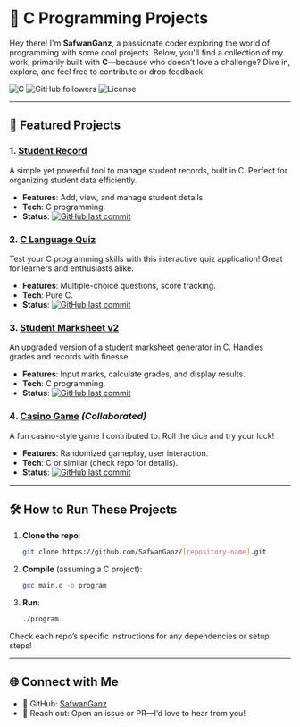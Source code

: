 
# 🚀 C Programming Projects

Hey there! I'm **SafwanGanz**, a passionate coder exploring the world of programming with some cool projects. Below, you'll find a collection of my work, primarily built with **C**—because who doesn’t love a challenge? Dive in, explore, and feel free to contribute or drop feedback!

![C](https://img.shields.io/badge/Language-C-blue?style=flat-square&logo=c) ![GitHub followers](https://img.shields.io/github/followers/SafwanGanz?style=flat-square&logo=github) ![License](https://img.shields.io/badge/License-MIT-green?style=flat-square)

---

## 🌟 Featured Projects

### 1. [Student Record](https://github.com/SafwanGanz/student_record)
A simple yet powerful tool to manage student records, built in C. Perfect for organizing student data efficiently.

- **Features**: Add, view, and manage student details.
- **Tech**: C programming.
- **Status**: [![GitHub last commit](https://img.shields.io/github/last-commit/SafwanGanz/student_record?style=flat-square)](https://github.com/SafwanGanz/student_record/commits)

### 2. [C Language Quiz](https://github.com/SafwanGanz/c-lang_quiz)
Test your C programming skills with this interactive quiz application! Great for learners and enthusiasts alike.

- **Features**: Multiple-choice questions, score tracking.
- **Tech**: Pure C.
- **Status**: [![GitHub last commit](https://img.shields.io/github/last-commit/SafwanGanz/c-lang_quiz?style=flat-square)](https://github.com/SafwanGanz/c-lang_quiz/commits)

### 3. [Student Marksheet v2](https://github.com/SafwanGanz/student_marksheet_v2-c_lang)
An upgraded version of a student marksheet generator in C. Handles grades and records with finesse.

- **Features**: Input marks, calculate grades, and display results.
- **Tech**: C programming.
- **Status**: [![GitHub last commit](https://img.shields.io/github/last-commit/SafwanGanz/student_marksheet_v2-c_lang?style=flat-square)](https://github.com/SafwanGanz/student_marksheet_v2-c_lang/commits)

### 4. [Casino Game](https://github.com/Syntaxtrail/casino-game) *(Collaborated)*
A fun casino-style game I contributed to. Roll the dice and try your luck!

- **Features**: Randomized gameplay, user interaction.
- **Tech**: C or similar (check repo for details).
- **Status**: [![GitHub last commit](https://img.shields.io/github/last-commit/Syntaxtrail/casino-game?style=flat-square)](https://github.com/Syntaxtrail/casino-game/commits)

---

## 🛠️ How to Run These Projects

1. **Clone the repo**:
   ```bash
   git clone https://github.com/SafwanGanz/[repository-name].git
   ```
2. **Compile** (assuming a C project):
   ```bash
   gcc main.c -o program
   ```
3. **Run**:
   ```bash
   ./program
   ```

Check each repo’s specific instructions for any dependencies or setup steps!

---

## 🌐 Connect with Me

- 📍 GitHub: [SafwanGanz](https://github.com/SafwanGanz)
- 💬 Reach out: Open an issue or PR—I’d love to hear from you!
